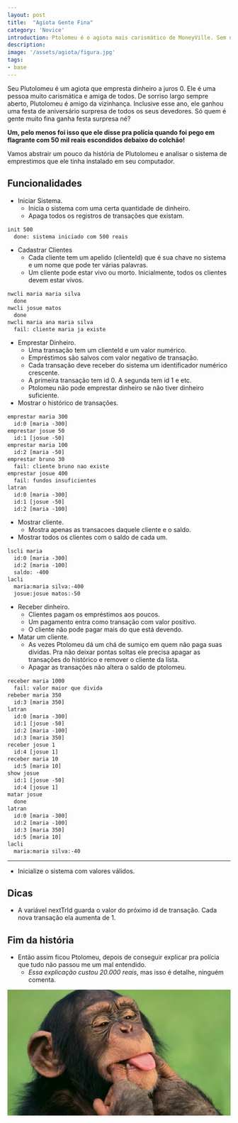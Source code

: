 ```yaml
---
layout: post
title:  "Agiota Gente Fina"
category: 'Novice'
introduction: Ptolomeu é o agiota mais carismático de MoneyVille. Sem nenhuma razão foi denunciado e acabou indo pra cadeira. A lasqueira foi que ele afirma que quem implementou o software de controle dos empréstimos e de apagar registro de defuntos foi você.
description: 
image: '/assets/agiota/figura.jpg'
tags:
- base
---
```


Seu Plutolomeu é um agiota que empresta dinheiro a juros 0. Ele é uma pessoa muito carismática e amiga de todos. De sorriso largo sempre aberto, Plutolomeu é amigo da vizinhança. Inclusive esse ano, ele ganhou uma festa de aniversário surpresa de todos os seus devedores. Só quem é gente muito fina ganha festa surpresa né?

**Um, pelo menos foi isso que ele disse pra polícia quando foi pego em flagrante com 50 mil reais escondidos debaixo do colchão!**

Vamos abstrair um pouco da história de Plutolomeu e analisar o sistema de emprestimos que ele tinha instalado em seu computador.

## Funcionalidades

- Iniciar Sistema.
    - Inicia o sistema com uma certa quantidade de dinheiro.
    - Apaga todos os registros de transações que existam.

```
init 500
  done: sistema iniciado com 500 reais
```

- Cadastrar Clientes
    - Cada cliente tem um apelido (clienteId) que é sua chave no sistema e um nome que pode ter várias palavras.
    - Um cliente pode estar vivo ou morto. Inicialmente, todos os clientes devem estar vivos.
```
nwcli maria maria silva
  done
nwcli josue matos
  done
nwcli maria ana maria silva
  fail: cliente maria ja existe

```

- Emprestar Dinheiro.
    - Uma transação tem um clienteId e um valor numérico.
    - Empréstimos são salvos com valor negativo de transação.
    - Cada transação deve receber do sistema um identificador numérico crescente.
    - A primeira transação tem id 0. A segunda tem id 1 e etc.
    - Ptolomeu não pode emprestar dinheiro se não tiver dinheiro suficiente.
- Mostrar o histórico de transações.

```
emprestar maria 300
  id:0 [maria -300]
emprestar josue 50
  id:1 [josue -50]
emprestar maria 100
  id:2 [maria -50]
emprestar bruno 30
  fail: cliente bruno nao existe
emprestar josue 400
  fail: fundos insuficientes
latran
  id:0 [maria -300]
  id:1 [josue -50]
  id:2 [maria -100]
```

- Mostrar cliente. 
    - Mostra apenas as transacoes daquele cliente e o saldo.
- Mostrar todos os clientes com o saldo de cada um.

```
lscli maria
  id:0 [maria -300]
  id:2 [maria -100]
  saldo: -400
lacli
  maria:maria silva:-400
  josue:josue matos:-50
```

- Receber dinheiro.
    - Clientes pagam os empréstimos aos poucos.
    - Um pagamento entra como transação com valor positivo.
    - O cliente não pode pagar mais do que está devendo.
- Matar um cliente.    
    - As vezes Ptolomeu dá um chá de sumiço em quem não paga suas dívidas. Pra não deixar pontas soltas ele precisa apagar as transações do histórico e remover o cliente da lista. 
    - Apagar as transações não altera o saldo de ptolomeu.

```
receber maria 1000
  fail: valor maior que divida
rebeber maria 350
  id:3 [maria 350]
latran
  id:0 [maria -300]
  id:1 [josue -50]
  id:2 [maria -100]
  id:3 [maria 350]
receber josue 1
  id:4 [josue 1]
receber maria 10
  id:5 [maria 10]
show josue
  id:1 [josue -50]
  id:4 [josue 1]
matar josue
  done
latran
  id:0 [maria -300]
  id:2 [maria -100]
  id:3 [maria 350]
  id:5 [maria 10]
lacli
  maria:maria silva:-40
```

---
- Inicialize o sistema com valores válidos.

## Dicas
- A variável nextTrId guarda o valor do próximo id de transação. Cada nova transação ela aumenta de 1.

## Fim da história

- Então assim ficou Ptolomeu, depois de conseguir explicar pra polícia que tudo não passou me um mal entendido. 
    - *Essa explicação custou 20.000 reais*, mas isso é detalhe, ninguém comenta.

![](/assets/agiota/ptolomeu.jpg)